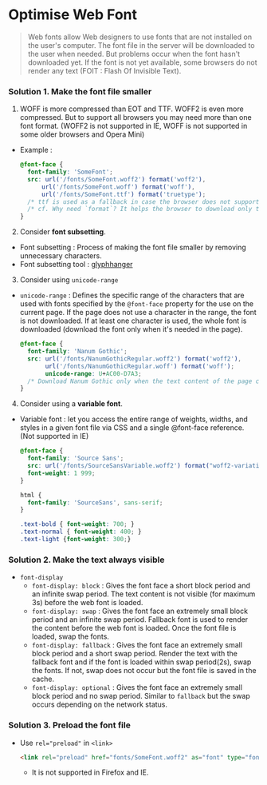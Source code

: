 # Optimise Web Font
> Web fonts allow Web designers to use fonts that are not installed on the user's computer. The font file in the server will be downloaded to the user when needed. But problems occur when the font hasn't downloaded yet. If the font is not yet available, some browsers do not render any text (FOIT : Flash Of Invisible Text).

### Solution 1. Make the font file smaller
1. WOFF is more compressed than EOT and TTF. WOFF2 is even more compressed. But to support all browsers you may need more than one font format. (WOFF2 is not supported in IE, WOFF is not supported in some older browsers and Opera Mini)
  - Example : 
    ```css
    @font-face {
      font-family: 'SomeFont';
      src: url('/fonts/SomeFont.woff2') format('woff2'), 
          url('/fonts/SomeFont.woff') format('woff'),
          url('/fonts/SomeFont.ttf') format('truetype');
      /* ttf is used as a fallback in case the browser does not support neither woff2 nor woff */
      /* cf. Why need `format`? It helps the browser to download only the font file that it supports. */
    }
    ```
2. Consider **font subsetting**.
- Font subsetting : Process of making the font file smaller by removing unnecessary characters.
- Font subsetting tool : [glyphhanger](https://github.com/filamentgroup/glyphhanger)
3. Consider using `unicode-range`
- `unicode-range` : Defines the specific range of the characters that are used with fonts specified by the `@font-face` property for the use on the current page. If the page does not use a character in the range, the font is not downloaded. If at least one character is used, the whole font is downloaded (download the font only when it's needed in the page).
    ```css
    @font-face {
      font-family: 'Nanum Gothic';
      src: url('/fonts/NanumGothicRegular.woff2') format('woff2'), 
           url('/fonts/NanumGothicRegular.woff') format('woff');
           unicode-range: U+AC00-D7A3;
      /* Download Nanum Gothic only when the text content of the page contains Hangul characters*/
    }
    ```
4. Consider using a **variable font**.
-  Variable font : let you access the entire range of weights, widths, and styles in a given font file via CSS and a single @font-face reference. (Not supported in IE)
    ```css
    @font-face {
      font-family: 'Source Sans';
      src: url('/fonts/SourceSansVariable.woff2') format("woff2-variations");
      font-weight: 1 999;
    }

    html {
      font-family: 'SourceSans', sans-serif;
    }

    .text-bold { font-weight: 700; }
    .text-normal { font-weight: 400; }
    .text-light {font-weight: 300;}
    ```
### Solution 2. Make the text always visible
- `font-display`
  - `font-display: block` : Gives the font face a short block period and an infinite swap period. The text content is not visible (for maximum 3s) before the web font is loaded.
  - `font-display: swap` : Gives the font face an extremely small block period and an infinite swap period. Fallback font is used to render the content before the web font is loaded. Once the font file is loaded, swap the fonts.
  - `font-display: fallback` : Gives the font face an extremely small block period and a short swap period. Render the text with the fallback font and if the font is loaded within swap period(2s), swap the fonts. If not, swap does not occur but the font file is saved in the cache.
  - `font-display: optional` : Gives the font face an extremely small block period and no swap period. Similar to `fallback` but the swap occurs depending on the network status.

### Solution 3. Preload the font file
- Use `rel="preload"` in `<link>`
  ```html
  <link rel="preload" href="fonts/SomeFont.woff2" as="font" type="font/woff2" crossorigin>
  ```
  - It is not supported in Firefox and IE.
